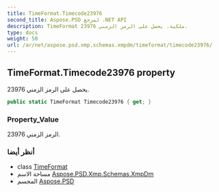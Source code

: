 ```yaml
---
title: TimeFormat.Timecode23976
second_title: Aspose.PSD لمرجع .NET API
description: TimeFormat ملكية. يحصل على الرمز الزمني 23976.
type: docs
weight: 50
url: /ar/net/aspose.psd.xmp.schemas.xmpdm/timeformat/timecode23976/
---
```

## TimeFormat.Timecode23976 property

يحصل على الرمز الزمني 23976.

```csharp
public static TimeFormat Timecode23976 { get; }
```

### Property_Value

الرمز الزمني 23976.

### أنظر أيضا

* class [TimeFormat](../)
* مساحة الاسم [Aspose.PSD.Xmp.Schemas.XmpDm](../../timeformat/)
* المجسم [Aspose.PSD](../../../)


